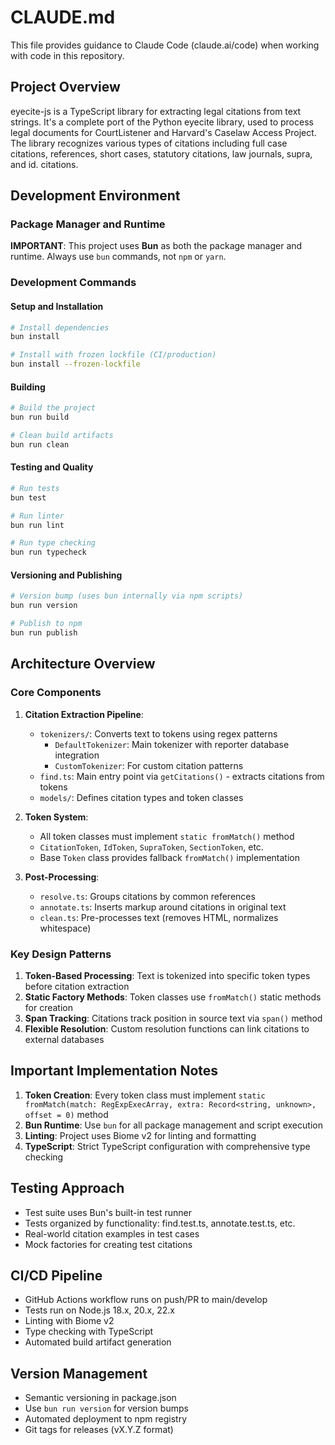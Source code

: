 # CLAUDE.md

This file provides guidance to Claude Code (claude.ai/code) when working with code in this repository.

## Project Overview

eyecite-js is a TypeScript library for extracting legal citations from text strings. It's a complete port of the Python eyecite library, used to process legal documents for CourtListener and Harvard's Caselaw Access Project. The library recognizes various types of citations including full case citations, references, short cases, statutory citations, law journals, supra, and id. citations.

## Development Environment

### Package Manager and Runtime
**IMPORTANT**: This project uses **Bun** as both the package manager and runtime. Always use `bun` commands, not `npm` or `yarn`.

### Development Commands

#### Setup and Installation
```bash
# Install dependencies
bun install

# Install with frozen lockfile (CI/production)
bun install --frozen-lockfile
```

#### Building
```bash
# Build the project
bun run build

# Clean build artifacts
bun run clean
```

#### Testing and Quality
```bash
# Run tests
bun test

# Run linter
bun run lint

# Run type checking
bun run typecheck
```

#### Versioning and Publishing
```bash
# Version bump (uses bun internally via npm scripts)
bun run version

# Publish to npm
bun run publish
```

## Architecture Overview

### Core Components

1. **Citation Extraction Pipeline**:
   - `tokenizers/`: Converts text to tokens using regex patterns
     - `DefaultTokenizer`: Main tokenizer with reporter database integration
     - `CustomTokenizer`: For custom citation patterns
   - `find.ts`: Main entry point via `getCitations()` - extracts citations from tokens
   - `models/`: Defines citation types and token classes

2. **Token System**:
   - All token classes must implement `static fromMatch()` method
   - `CitationToken`, `IdToken`, `SupraToken`, `SectionToken`, etc.
   - Base `Token` class provides fallback `fromMatch()` implementation

3. **Post-Processing**:
   - `resolve.ts`: Groups citations by common references
   - `annotate.ts`: Inserts markup around citations in original text
   - `clean.ts`: Pre-processes text (removes HTML, normalizes whitespace)

### Key Design Patterns

1. **Token-Based Processing**: Text is tokenized into specific token types before citation extraction
2. **Static Factory Methods**: Token classes use `fromMatch()` static methods for creation
3. **Span Tracking**: Citations track position in source text via `span()` method
4. **Flexible Resolution**: Custom resolution functions can link citations to external databases

## Important Implementation Notes

1. **Token Creation**: Every token class must implement `static fromMatch(match: RegExpExecArray, extra: Record<string, unknown>, offset = 0)` method
2. **Bun Runtime**: Use `bun` for all package management and script execution
3. **Linting**: Project uses Biome v2 for linting and formatting
4. **TypeScript**: Strict TypeScript configuration with comprehensive type checking

## Testing Approach

- Test suite uses Bun's built-in test runner
- Tests organized by functionality: find.test.ts, annotate.test.ts, etc.
- Real-world citation examples in test cases
- Mock factories for creating test citations

## CI/CD Pipeline

- GitHub Actions workflow runs on push/PR to main/develop
- Tests run on Node.js 18.x, 20.x, 22.x
- Linting with Biome v2
- Type checking with TypeScript
- Automated build artifact generation

## Version Management

- Semantic versioning in package.json
- Use `bun run version` for version bumps
- Automated deployment to npm registry
- Git tags for releases (vX.Y.Z format)